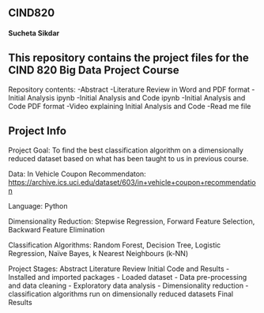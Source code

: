 ## CIND820
#### Sucheta Sikdar
## This repository contains the project files for the CIND 820 Big Data Project Course

Repository contents:
-Abstract
-Literature Review in Word and PDF format
-Initial Analysis ipynb
-Initial Analysis and Code ipynb
-Initial Analysis and Code PDF format
-Video explaining Initial Analysis and Code
-Read me file

## Project Info

Project Goal: 
To find the best classification algorithm on a dimensionally reduced dataset based on what has been taught to us in previous course.

Data: 
In Vehicle Coupon Recommendaton: https://archive.ics.uci.edu/dataset/603/in+vehicle+coupon+recommendation

Language:
Python 

Dimensionality Reduction: 
Stepwise Regression, Forward Feature Selection, Backward Feature Elimination

Classification Algorithms:
Random Forest, Decision Tree, Logistic Regression, Naïve Bayes, k Nearest Neighbours (k-NN)

Project Stages:
Abstract
Literature Review
Initial Code and Results
		- Installed and imported packages
		- Loaded dataset
		- Data pre-processing and data cleaning
		- Exploratory data analysis
		- Dimensionality reduction
		- classification algorithms run on dimensionally reduced datasets
Final Results


